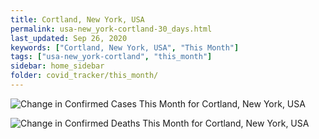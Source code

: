 ```yaml
---
title: Cortland, New York, USA
permalink: usa-new_york-cortland-30_days.html
last_updated: Sep 26, 2020
keywords: ["Cortland, New York, USA", "This Month"]
tags: ["usa-new_york-cortland", "this_month"]
sidebar: home_sidebar
folder: covid_tracker/this_month/
---
```


![Change in Confirmed Cases This Month for Cortland, New York, USA](images/graphs/usa-new_york-cortland-delta_confirmed-30_days_graph.png)

![Change in Confirmed Deaths This Month for Cortland, New York, USA](images/graphs/usa-new_york-cortland-delta_deaths-30_days_graph.png)
